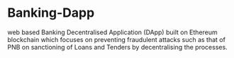 # Banking-Dapp
web based Banking Decentralised Application (DApp) built on Ethereum blockchain which focuses on preventing fraudulent attacks such as that of PNB on sanctioning of Loans and Tenders by decentralising the processes.
